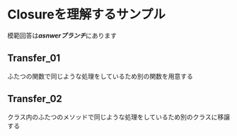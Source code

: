 # Closureを理解するサンプル

模範回答は***asnwerブランチ***にあります

## Transfer_01
ふたつの関数で同じような処理をしているため別の関数を用意する

## Transfer_02
クラス内のふたつのメソッドで同じような処理をしているため別のクラスに移譲する
